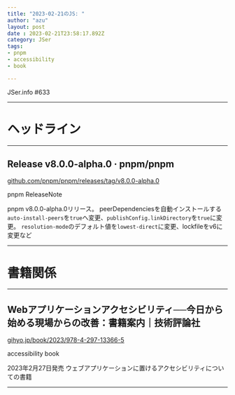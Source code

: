 ```yaml
---
title: "2023-02-21のJS: "
author: "azu"
layout: post
date : 2023-02-21T23:58:17.892Z
category: JSer
tags:
- pnpm
- accessibility
- book

---
```


JSer.info #633

----

<h1 class="site-genre">ヘッドライン</h1>

----

## Release v8.0.0-alpha.0 · pnpm/pnpm
[github.com/pnpm/pnpm/releases/tag/v8.0.0-alpha.0](https://github.com/pnpm/pnpm/releases/tag/v8.0.0-alpha.0 "Release v8.0.0-alpha.0 · pnpm/pnpm")
<p class="jser-tags jser-tag-icon"><span class="jser-tag">pnpm</span> <span class="jser-tag">ReleaseNote</span></p>

pnpm v8.0.0-alpha.0リリース。
peerDependenciesを自動インストールする`auto-install-peers`を`true`へ変更、`publishConfig.linkDirectory`を`true`に変更。
`resolution-mode`のデフォルト値を`lowest-direct`に変更、lockfileをv6に変更など


----
<h1 class="site-genre">書籍関係</h1>

----

## Webアプリケーションアクセシビリティ──今日から始める現場からの改善：書籍案内｜技術評論社
[gihyo.jp/book/2023/978-4-297-13366-5](https://gihyo.jp/book/2023/978-4-297-13366-5 "Webアプリケーションアクセシビリティ──今日から始める現場からの改善：書籍案内｜技術評論社")
<p class="jser-tags jser-tag-icon"><span class="jser-tag">accessibility</span> <span class="jser-tag">book</span></p>

2023年2月27日発売
ウェブアプリケーションに置けるアクセシビリティについての書籍


----
